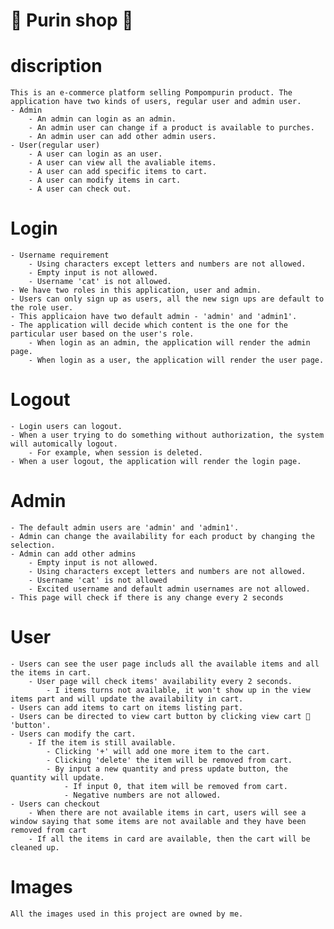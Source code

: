 # 🍮 Purin shop 🍮

# discription
    This is an e-commerce platform selling Pompompurin product. The application have two kinds of users, regular user and admin user.
    - Admin
        - An admin can login as an admin.
        - An admin user can change if a product is available to purches.
        - An admin user can add other admin users.
    - User(regular user)
        - A user can login as an user.
        - A user can view all the avaliable items.
        - A user can add specific items to cart.
        - A user can modify items in cart.
        - A user can check out.

# Login
    - Username requirement
        - Using characters except letters and numbers are not allowed.
        - Empty input is not allowed.
        - Username 'cat' is not allowed.
    - We have two roles in this application, user and admin. 
    - Users can only sign up as users, all the new sign ups are default to the role user.
    - This applicaion have two default admin - 'admin' and 'admin1'.
    - The application will decide which content is the one for the particular user based on the user's role.
        - When login as an admin, the application will render the admin page.
        - When login as a user, the application will render the user page.

# Logout
    - Login users can logout.
    - When a user trying to do something without authorization, the system will automically logout.
        - For example, when session is deleted.
    - When a user logout, the application will render the login page.

# Admin
    - The default admin users are 'admin' and 'admin1'.
    - Admin can change the availability for each product by changing the selection.
    - Admin can add other admins
        - Empty input is not allowed.
        - Using characters except letters and numbers are not allowed.
        - Username 'cat' is not allowed
        - Excited username and default admin usernames are not allowed.
    - This page will check if there is any change every 2 seconds

# User
    - Users can see the user page includs all the available items and all the items in cart.
        - User page will check items' availability every 2 seconds.
            - I items turns not available, it won't show up in the view items part and will update the availability in cart.
    - Users can add items to cart on items listing part.
    - Users can be directed to view cart button by clicking view cart 🍮 'button'.
    - Users can modify the cart.
        - If the item is still available.
            - Clicking '+' will add one more item to the cart.
            - Clicking 'delete' the item will be removed from cart.
            - By input a new quantity and press update button, the quantity will update.
                - If input 0, that item will be removed from cart.
                - Negative numbers are not allowed.
    - Users can checkout 
        - When there are not available items in cart, users will see a window saying that some items are not available and they have been removed from cart
        - If all the items in card are available, then the cart will be cleaned up.

# Images
    All the images used in this project are owned by me.